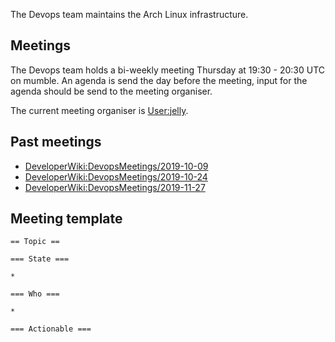 The Devops team maintains the Arch Linux infrastructure.

## Meetings

The Devops team holds a bi-weekly meeting Thursday at 19:30 - 20:30 UTC on mumble. An agenda is send the day before the meeting, input for the agenda should be send to the meeting organiser.

The current meeting organiser is [User:jelly](/index.php/User:Jelly "User:Jelly").

## Past meetings

*   [DeveloperWiki:DevopsMeetings/2019-10-09](/index.php/DeveloperWiki:DevopsMeetings/2019-10-09 "DeveloperWiki:DevopsMeetings/2019-10-09")
*   [DeveloperWiki:DevopsMeetings/2019-10-24](/index.php/DeveloperWiki:DevopsMeetings/2019-10-24 "DeveloperWiki:DevopsMeetings/2019-10-24")
*   [DeveloperWiki:DevopsMeetings/2019-11-27](/index.php/DeveloperWiki:DevopsMeetings/2019-11-27 "DeveloperWiki:DevopsMeetings/2019-11-27")

## Meeting template

```
== Topic ==

=== State ===

*

=== Who ===

* 

=== Actionable ===

```